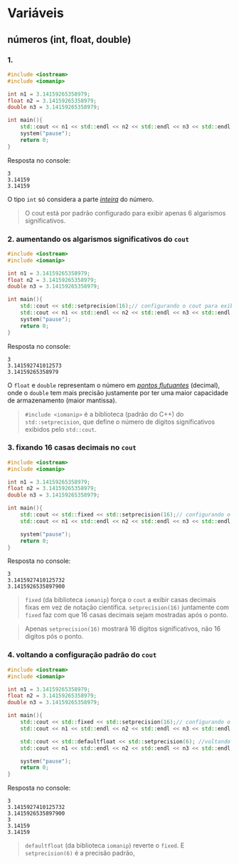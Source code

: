 # Variáveis
## números (int, float, double)
### 1.

```cpp
#include <iostream>
#include <iomanip>

int n1 = 3.14159265358979;
float n2 = 3.14159265358979;
double n3 = 3.14159265358979;

int main(){
    std::cout << n1 << std::endl << n2 << std::endl << n3 << std::endl;
    system("pause");
    return 0;
}
```
Resposta no console:
```
3
3.14159
3.14159
```
O tipo `int` só considera a parte <ins>*inteira*</ins> do número.

> O cout está por padrão configurado para exibir apenas 6 algarismos significativos.

### 2. aumentando os algarismos significativos do `cout`

```cpp
#include <iostream>
#include <iomanip>

int n1 = 3.14159265358979;
float n2 = 3.14159265358979;
double n3 = 3.14159265358979;

int main(){
    std::cout << std::setprecision(16);// configurando o cout para exibir 16 algarismos significativos
    std::cout << n1 << std::endl << n2 << std::endl << n3 << std::endl;
    system("pause");
    return 0;
}
```
Resposta no console:
```
3
3.141592741012573
3.14159265358979
```
O `float` e `double` representam o número em <ins>*pontos flutuantes*</ins> (decimal), onde o `double` tem mais precisão justamente por ter uma maior capacidade de armazenamento (maior mantissa).
>`#include <iomanip>` é a biblioteca (padrão do C++) do `std::setprecision`, que define o número de dígitos significativos exibidos pelo `std::cout`.

### 3. fixando 16 casas decimais no `cout`
```cpp
#include <iostream>
#include <iomanip>

int n1 = 3.14159265358979;
float n2 = 3.14159265358979;
double n3 = 3.14159265358979;

int main(){
    std::cout << std::fixed << std::setprecision(16);// configurando o cout para exibir 16 casas decimais
    std::cout << n1 << std::endl << n2 << std::endl << n3 << std::endl;

    system("pause");
    return 0;
}
```
Resposta no console:
```
3
3.1415927410125732
3.1415926535897900
```
> `fixed` (da biblioteca `iomanip`) força o `cout` a exibir casas decimais fixas em vez de notação científica.
`setprecision(16)` juntamente com `fixed` faz com que 16 casas decimais sejam mostradas após o ponto.

> Apenas `setprecision(16)` mostrará 16 digitos significativos, não 16 digitos pós o ponto.

### 4. voltando a configuração padrão do `cout`
```cpp
#include <iostream>
#include <iomanip>

int n1 = 3.14159265358979;
float n2 = 3.14159265358979;
double n3 = 3.14159265358979;

int main(){
    std::cout << std::fixed << std::setprecision(16);// configurando o cout para exibir 16 casas decimais
    std::cout << n1 << std::endl << n2 << std::endl << n3 << std::endl;

    std::cout << std::defaultfloat << std::setprecision(6); //voltando a configuração padrão do cout
    std::cout << n1 << std::endl << n2 << std::endl << n3 << std::endl;

    system("pause");
    return 0;
}
```
Resposta no console:
```
3
3.1415927410125732
3.1415926535897900
3
3.14159
3.14159
```
>`defaultfloat` (da biblioteca `iomanip`) reverte o `fixed`. E `setprecision(6)` é a precisão padrão,

